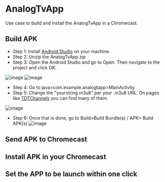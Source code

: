 # AnalogTvApp

Use case to build and install the AnalogTvApp in a Chromecast.

## Build APK

* Step 1: Install [Android Studio](https://developer.android.com/) on your machine.
* Step 2: Unzip the AnalogTvApp.zip
* Step 3: Open the Android Studio and go to Open. Then navigate to the project and click OK.

![image](https://github.com/Ponsoda/analog-tv-app/assets/48088497/73a77cde-cf78-4651-bfa2-328c4048181e)
![image](https://github.com/Ponsoda/analog-tv-app/assets/48088497/16d6acdc-64f9-4041-a511-46da1835bafe)

* Step 4: Go to java>com.example.analogtapp>MainActivity
* Step 5: Change the "yourstring.m3u8" per your .m3u8 URL. On pages like [TDTChannels](https://www.tdtchannels.com/listas) you can find many of them.
  
![image](https://github.com/Ponsoda/analog-tv-app/assets/48088497/1e5cc215-3484-4e06-8d7f-7a09f9dcd289)

* Step 6:
Once that is done, go to Build>Build Bundle(s) / APK> Build APK(s)
![image](https://github.com/Ponsoda/analog-tv-app/assets/48088497/65cd69d7-35d3-4fb7-a946-e98d03d0da8a)

## Send APK to Chromecast

## Install APK in your Chromecast

## Set the APP to be launch within one click
